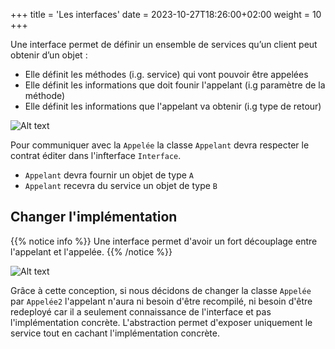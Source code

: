 +++
title = 'Les interfaces'
date = 2023-10-27T18:26:00+02:00
weight = 10
+++

Une interface permet de définir un ensemble de services qu’un client peut obtenir d’un objet :
- Elle définit les méthodes (i.g. service) qui vont pouvoir être appelées
- Elle définit les informations que doit founir l'appelant (i.g paramètre de la méthode)
- Elle définit les informations que l'appelant va obtenir (i.g type de retour)
 
![Alt text](../images/interface.png)

Pour communiquer avec la `Appelée` la classe `Appelant` devra respecter le contrat éditer dans l'infterface `Interface`.
- `Appelant` devra fournir un objet de type `A` 
- `Appelant` recevra du service un objet de type `B`

## Changer l'implémentation
{{% notice info %}}
Une interface permet d'avoir un fort découplage entre l'appelant et l'appelée.
{{% /notice %}} 

![Alt text](../images/interface2.png)

Grâce à cette conception, si nous décidons de changer la classe `Appelée` par `Appelée2` l'appelant n'aura ni besoin d'être recompilé, ni besoin d'être redeployé car il a seulement connaissance de l'interface et pas l'implémentation concrète. L'abstraction permet d'exposer uniquement le service tout en cachant l'implémentation concrète.

